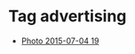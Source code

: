 <!--
title: Tag advertising
date: 2020-06-28T14:56:50.436Z
tags:
-->
# Tag advertising

 * [Photo 2015-07-04 19](123219452382.md)